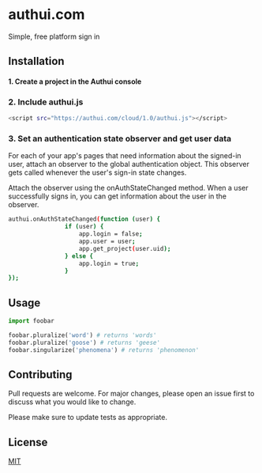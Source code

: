 # authui.com

Simple, free platform sign in

## Installation

#### 1. Create a project in the Authui console
### 2. Include authui.js

```bash
<script src="https://authui.com/cloud/1.0/authui.js"></script>
```

### 3. Set an authentication state observer and get user data

For each of your app's pages that need information about the signed-in user, attach an observer to the global authentication object. This observer gets called whenever the user's sign-in state changes.

Attach the observer using the onAuthStateChanged method. When a user successfully signs in, you can get information about the user in the observer.

```bash
authui.onAuthStateChanged(function (user) {
                if (user) {
                    app.login = false;
                    app.user = user;
                    app.get_project(user.uid);
                } else {
                    app.login = true;
                }
});
```

## Usage

```python
import foobar

foobar.pluralize('word') # returns 'words'
foobar.pluralize('goose') # returns 'geese'
foobar.singularize('phenomena') # returns 'phenomenon'
```

## Contributing
Pull requests are welcome. For major changes, please open an issue first to discuss what you would like to change.

Please make sure to update tests as appropriate.

## License
[MIT](https://choosealicense.com/licenses/mit/)
